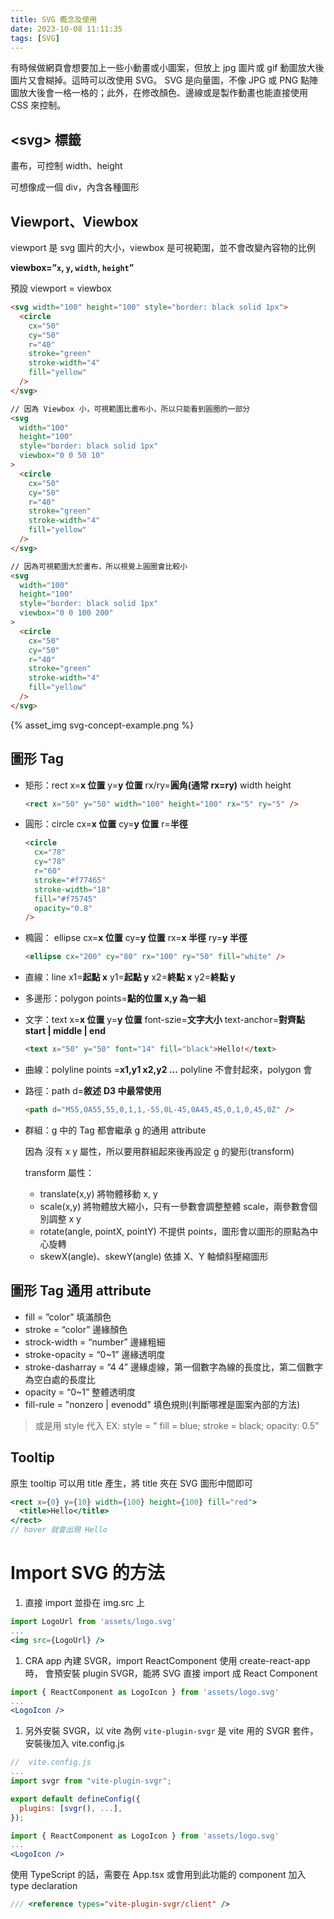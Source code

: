 ```yaml
---
title: SVG 概念及使用
date: 2023-10-08 11:11:35
tags: [SVG]
---
```


有時候做網頁會想要加上一些小動畫或小圖案，但放上 jpg 圖片或 gif 動圖放大後圖片又會糊掉。這時可以改使用 SVG。
SVG 是向量圖，不像 JPG 或 PNG 點陣圖放大後會一格一格的；此外，在修改顏色、邊線或是製作動畫也能直接使用 CSS 來控制。

<!--more-->

## <svg\> 標籤

畫布，可控制 width、height

可想像成一個 div，內含各種圖形

## Viewport、Viewbox

viewport 是 svg 圖片的大小，viewbox 是可視範圍，並不會改變內容物的比例

**viewbox=”`x`, `y`, `width`, `height`”**

預設 viewport = viewbox

```html
<svg width="100" height="100" style="border: black solid 1px">
  <circle
    cx="50"
    cy="50"
    r="40"
    stroke="green"
    stroke-width="4"
    fill="yellow"
  />
</svg>

// 因為 Viewbox 小，可視範圍比畫布小，所以只能看到圓圈的一部分
<svg
  width="100"
  height="100"
  style="border: black solid 1px"
  viewbox="0 0 50 10"
>
  <circle
    cx="50"
    cy="50"
    r="40"
    stroke="green"
    stroke-width="4"
    fill="yellow"
  />
</svg>

// 因為可視範圍大於畫布，所以視覺上圓圈會比較小
<svg
  width="100"
  height="100"
  style="border: black solid 1px"
  viewbox="0 0 100 200"
>
  <circle
    cx="50"
    cy="50"
    r="40"
    stroke="green"
    stroke-width="4"
    fill="yellow"
  />
</svg>
```

{% asset_img svg-concept-example.png %}

## 圖形 Tag

- 矩形：rect x=**x 位置** y=**y 位置** rx/ry=**圓角(通常 rx=ry)** width height
  ```html
  <rect x="50" y="50" width="100" height="100" rx="5" ry="5" />
  ```
- 圓形：circle cx=**x 位置** cy=**y 位置** r=**半徑**
  ```html
  <circle
    cx="78"
    cy="78"
    r="60"
    stroke="#f77465"
    stroke-width="18"
    fill="#f75745"
    opacity="0.8"
  />
  ```
- 橢圓： ellipse cx=**x 位置** cy=**y 位置** rx=**x 半徑** ry=**y 半徑**
  ```html
  <ellipse cx="200" cy="80" rx="100" ry="50" fill="white" />
  ```
- 直線：line x1=**起點 x** y1=**起點 y** x2=**終點 x** y2=**終點 y**
- 多邊形：polygon points=**點的位置 x,y 為一組**
- 文字：text x=**x 位置** y=**y 位置** font-szie=**文字大小** text-anchor=**對齊點 start | middle | end**
  ```html
  <text x="50" y="50" font="14" fill="black">Hello!</text>
  ```
- 曲線：polyline points =**x1,y1 x2,y2 …** polyline 不會封起來，polygon 會
- 路徑：path d=**敘述** **D3 中最常使用**
  ```html
  <path d="M55,0A55,55,0,1,1,-55,0L-45,0A45,45,0,1,0,45,0Z" />
  ```
- 群組：g 中的 Tag 都會繼承 g 的通用 attribute
  <aside>
  因為 <path\/> 沒有 x y 屬性，所以要用<g></g>群組起來後再設定 g 的變形(transform)

  transform 屬性：

  - translate(x,y) 將物體移動 x, y
  - scale(x,y) 將物體放大縮小，只有一參數會調整整體 scale，兩參數會個別調整 x y
  - rotate(angle, pointX, pointY) 不提供 points，圖形會以圖形的原點為中心旋轉
  - skewX(angle)、skewY(angle) 依據 X、Y 軸傾斜壓縮圖形
  </aside>

## 圖形 Tag 通用 attribute

- fill = ”color” 填滿顏色
- stroke = “color” 邊緣顏色
- strock-width = “number” 邊緣粗細
- stroke-opacity = “0~1” 邊緣透明度
- stroke-dasharray = “4 4” 邊緣虛線，第一個數字為線的長度比，第二個數字為空白處的長度比
- opacity = “0~1” 整體透明度
- fill-rule = "nonzero | evenodd" 填色規則(判斷哪裡是圖案內部的方法)

> 或是用 style 代入 EX: style = " fill = blue; stroke = black; opacity: 0.5”

## Tooltip

原生 tooltip 可以用 title 產生，將 title 夾在 SVG 圖形中間即可

```jsx
<rect x={0} y={10} width={100} height={100} fill="red">
  <title>Hello</title>
</rect>
// hover 就會出現 Hello
```

# Import SVG 的方法

1. 直接 import 並掛在 img.src 上

```jsx
import LogoUrl from 'assets/logo.svg'
...
<img src={LogoUrl} />
```

1. CRA app 內建 SVGR，import ReactComponent
   使用 create-react-app 時， 會預安裝 plugin SVGR，能將 SVG 直接 import 成 React Component

```jsx
import { ReactComponent as LogoIcon } from 'assets/logo.svg'
...
<LogoIcon />
```

1. 另外安裝 SVGR，以 vite 為例
   `vite-plugin-svgr` 是 vite 用的 SVGR 套件，安裝後加入 vite.config.js

```jsx
//  vite.config.js
...
import svgr from "vite-plugin-svgr";

export default defineConfig({
  plugins: [svgr(), ...],
});
```

```jsx
import { ReactComponent as LogoIcon } from 'assets/logo.svg'
...
<LogoIcon />
```

使用 TypeScript 的話，需要在 App.tsx 或會用到此功能的 component 加入 type declaration

```jsx
/// <reference types="vite-plugin-svgr/client" />
```
